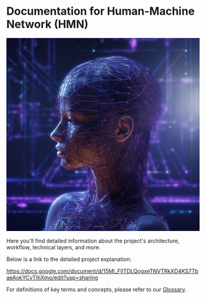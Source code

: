 # Documentation for Human-Machine Network (HMN)

![illustration](./imgs/img4.png)

Here you'll find detailed information about the project's architecture, workflow, technical layers, and more.

Below is a link to the detailed project explanation:

<https://docs.google.com/document/d/15Ml_FlITDLQogxeTNVTRkXD4KS7TbaeAokYCvTIhXmo/edit?usp=sharing>

For definitions of key terms and concepts, please refer to our [Glossary](./GLOSSARY.md).
